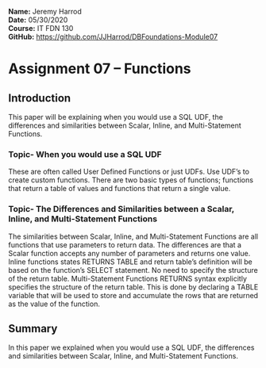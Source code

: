 **Name:** Jeremy Harrod  
**Date:** 05/30/2020  
**Course:** IT FDN 130  
**GitHub:** https://github.com/JJHarrod/DBFoundations-Module07

 
# Assignment 07 – Functions
 
## Introduction
This paper will be explaining when you would use a SQL UDF, the differences and similarities between Scalar, Inline, and Multi-Statement Functions.

### Topic- When you would use a SQL UDF
These are often called User Defined Functions or just UDFs. Use UDF’s to create custom functions. There are two basic types of functions; functions that return a table of values and functions that return a single value.
### Topic- The Differences and Similarities between a Scalar, Inline, and Multi-Statement Functions
The similarities between Scalar, Inline, and Multi-Statement Functions are all functions that use parameters to return data. The differences are that a Scalar function accepts any number of parameters and returns one value. Inline functions states RETURNS TABLE and return table’s definition will be based on the function’s SELECT statement. No need to specify the structure of the return table. Multi-Statement Functions RETURNS syntax explicitly specifies the structure of the return table. This is done by declaring a TABLE variable that will be used to store and accumulate the rows that are returned as the value of the function. 

## Summary
In this paper we explained when you would use a SQL UDF, the differences and similarities between Scalar, Inline, and Multi-Statement Functions.
